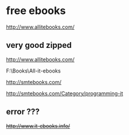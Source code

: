 # free ebooks  


http://www.allitebooks.com/  

## very good zipped 

http://www.allitebooks.com/  

F:\Books\All-it-ebooks  



http://smtebooks.com/  

http://smtebooks.com/Category/programming-it  


## error ???  

<del>http://www.it-ebooks.info/</del>  

